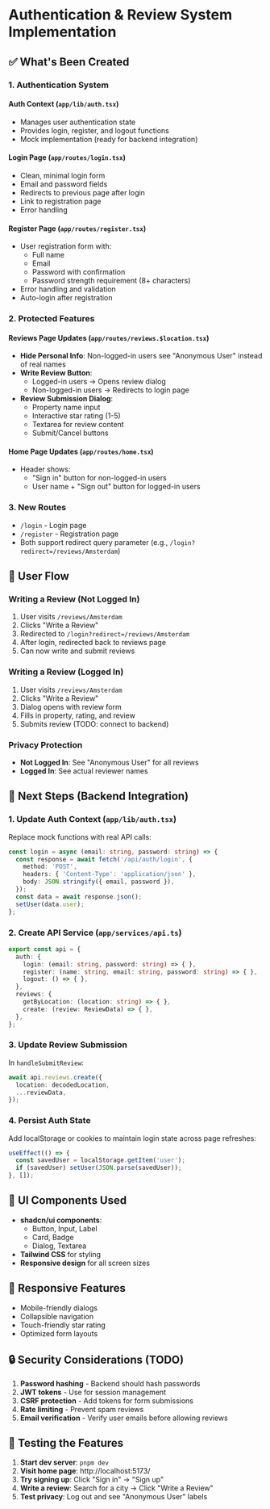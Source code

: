# Authentication & Review System Implementation

## ✅ What's Been Created

### 1. **Authentication System**

#### Auth Context (`app/lib/auth.tsx`)
- Manages user authentication state
- Provides login, register, and logout functions
- Mock implementation (ready for backend integration)

#### Login Page (`app/routes/login.tsx`)
- Clean, minimal login form
- Email and password fields
- Redirects to previous page after login
- Link to registration page
- Error handling

#### Register Page (`app/routes/register.tsx`)
- User registration form with:
  - Full name
  - Email
  - Password with confirmation
  - Password strength requirement (8+ characters)
- Error handling and validation
- Auto-login after registration

### 2. **Protected Features**

#### Reviews Page Updates (`app/routes/reviews.$location.tsx`)
- **Hide Personal Info**: Non-logged-in users see "Anonymous User" instead of real names
- **Write Review Button**: 
  - Logged-in users → Opens review dialog
  - Non-logged-in users → Redirects to login page
- **Review Submission Dialog**:
  - Property name input
  - Interactive star rating (1-5)
  - Textarea for review content
  - Submit/Cancel buttons

#### Home Page Updates (`app/routes/home.tsx`)
- Header shows:
  - "Sign in" button for non-logged-in users
  - User name + "Sign out" button for logged-in users

### 3. **New Routes**
- `/login` - Login page
- `/register` - Registration page
- Both support redirect query parameter (e.g., `/login?redirect=/reviews/Amsterdam`)

## 🎯 User Flow

### Writing a Review (Not Logged In)
1. User visits `/reviews/Amsterdam`
2. Clicks "Write a Review"
3. Redirected to `/login?redirect=/reviews/Amsterdam`
4. After login, redirected back to reviews page
5. Can now write and submit reviews

### Writing a Review (Logged In)
1. User visits `/reviews/Amsterdam`
2. Clicks "Write a Review"
3. Dialog opens with review form
4. Fills in property, rating, and review
5. Submits review (TODO: connect to backend)

### Privacy Protection
- **Not Logged In**: See "Anonymous User" for all reviews
- **Logged In**: See actual reviewer names

## 🔧 Next Steps (Backend Integration)

### 1. Update Auth Context (`app/lib/auth.tsx`)
Replace mock functions with real API calls:
```typescript
const login = async (email: string, password: string) => {
  const response = await fetch('/api/auth/login', {
    method: 'POST',
    headers: { 'Content-Type': 'application/json' },
    body: JSON.stringify({ email, password }),
  });
  const data = await response.json();
  setUser(data.user);
};
```

### 2. Create API Service (`app/services/api.ts`)
```typescript
export const api = {
  auth: {
    login: (email: string, password: string) => { },
    register: (name: string, email: string, password: string) => { },
    logout: () => { },
  },
  reviews: {
    getByLocation: (location: string) => { },
    create: (review: ReviewData) => { },
  },
};
```

### 3. Update Review Submission
In `handleSubmitReview`:
```typescript
await api.reviews.create({
  location: decodedLocation,
  ...reviewData,
});
```

### 4. Persist Auth State
Add localStorage or cookies to maintain login state across page refreshes:
```typescript
useEffect(() => {
  const savedUser = localStorage.getItem('user');
  if (savedUser) setUser(JSON.parse(savedUser));
}, []);
```

## 🎨 UI Components Used

- **shadcn/ui components**:
  - Button, Input, Label
  - Card, Badge
  - Dialog, Textarea
- **Tailwind CSS** for styling
- **Responsive design** for all screen sizes

## 📱 Responsive Features

- Mobile-friendly dialogs
- Collapsible navigation
- Touch-friendly star rating
- Optimized form layouts

## 🔒 Security Considerations (TODO)

1. **Password hashing** - Backend should hash passwords
2. **JWT tokens** - Use for session management
3. **CSRF protection** - Add tokens for form submissions
4. **Rate limiting** - Prevent spam reviews
5. **Email verification** - Verify user emails before allowing reviews

## 🧪 Testing the Features

1. **Start dev server**: `pnpm dev`
2. **Visit home page**: http://localhost:5173/
3. **Try signing up**: Click "Sign in" → "Sign up"
4. **Write a review**: Search for a city → Click "Write a Review"
5. **Test privacy**: Log out and see "Anonymous User" labels
